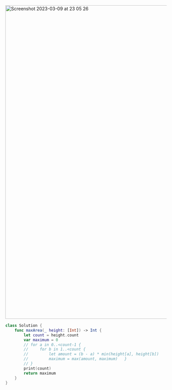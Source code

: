 <img width="979" alt="Screenshot 2023-03-09 at 23 05 26" src="https://user-images.githubusercontent.com/73763976/224180586-9ca0da00-7b47-4e77-9e73-7a841e5141b5.png">

```swift
class Solution {
    func maxArea(_ height: [Int]) -> Int {
        let count = height.count
        var maximum = 0
        // for a in 0..<count-1 { 
        //     for b in 1..<count { 
        //         let amount = (b - a) * min(height[a], height[b])
        //         maximum = max(amount, maximum)   }
        // }
        print(count)
        return maximum
    }
}

```
